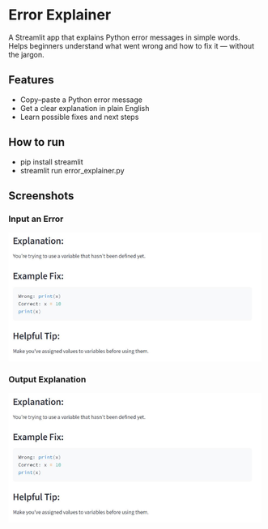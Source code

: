 # Error Explainer

A Streamlit app that explains Python error messages in simple words.  
Helps beginners understand what went wrong and how to fix it — without the jargon.

## Features
- Copy–paste a Python error message  
- Get a clear explanation in plain English  
- Learn possible fixes and next steps  

## How to run

- pip install streamlit
- streamlit run error_explainer.py

## Screenshots

### Input an Error
<img src="Error explainer3.JPG" alt="Error input form" width="500"/>

### Output Explanation
<img src="Error explainer3.JPG" alt="Explanation output" width="500"/>
